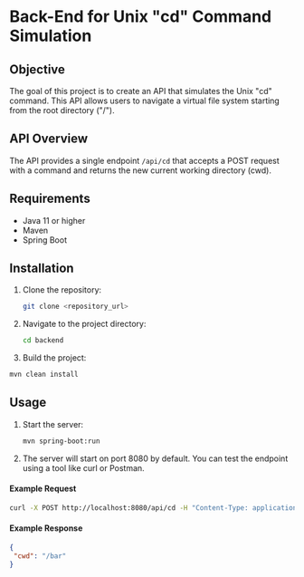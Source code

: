 # Back-End for Unix "cd" Command Simulation

## Objective
The goal of this project is to create an API that simulates the Unix "cd" command. This API allows users to navigate a virtual file system starting from the root directory ("/").

## API Overview
The API provides a single endpoint `/api/cd` that accepts a POST request with a command and returns the new current working directory (cwd).

## Requirements
- Java 11 or higher
- Maven
- Spring Boot

## Installation
1. Clone the repository:
   ```bash
   git clone <repository_url>
   ```
2. Navigate to the project directory:
   ```bash
   cd backend
   ```
3.	Build the project:
   ```bash 
  mvn clean install
   ```

## Usage
1. Start the server:
   ```bash
   mvn spring-boot:run
   ```
2.	The server will start on port 8080 by default. You can test the endpoint using a tool like curl or Postman.
   #### Example Request
   ```bash
   curl -X POST http://localhost:8080/api/cd -H "Content-Type: application/json" -d '{"command": "cd /bar"}'
   ```
   #### Example Response
   ```json
  {
    "cwd": "/bar"
  }   
   ```